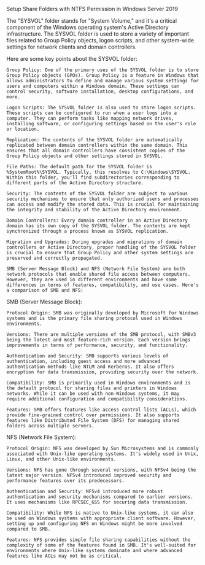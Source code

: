 
Setup Share Folders with NTFS Permission in Windows Server 2019

The "SYSVOL" folder stands for "System Volume," and it's a critical component of the Windows operating system's Active Directory infrastructure. The SYSVOL folder is used to store a variety of important files related to Group Policy objects, logon scripts, and other system-wide settings for network clients and domain controllers.

Here are some key points about the SYSVOL folder:

    Group Policy: One of the primary uses of the SYSVOL folder is to store Group Policy objects (GPOs). Group Policy is a feature in Windows that allows administrators to define and manage various system settings for users and computers within a Windows domain. These settings can control security, software installation, desktop configurations, and more.

    Logon Scripts: The SYSVOL folder is also used to store logon scripts. These scripts can be configured to run when a user logs into a computer. They can perform tasks like mapping network drives, installing software, or configuring settings based on the user's role or location.

    Replication: The contents of the SYSVOL folder are automatically replicated between domain controllers within the same domain. This ensures that all domain controllers have consistent copies of the Group Policy objects and other settings stored in SYSVOL.

    File Paths: The default path for the SYSVOL folder is %SystemRoot%\SYSVOL. Typically, this resolves to C:\Windows\SYSVOL. Within this folder, you'll find subdirectories corresponding to different parts of the Active Directory structure.

    Security: The contents of the SYSVOL folder are subject to various security mechanisms to ensure that only authorized users and processes can access and modify the stored data. This is crucial for maintaining the integrity and stability of the Active Directory environment.

    Domain Controllers: Every domain controller in an Active Directory domain has its own copy of the SYSVOL folder. The contents are kept synchronized through a process known as SYSVOL replication.

    Migration and Upgrades: During upgrades and migrations of domain controllers or Active Directory, proper handling of the SYSVOL folder is crucial to ensure that Group Policy and other system settings are preserved and correctly propagated.

    SMB (Server Message Block) and NFS (Network File System) are both network protocols that enable shared file access between computers. However, they are used in different environments and have some differences in terms of features, compatibility, and use cases. Here's a comparison of SMB and NFS:

SMB (Server Message Block):

    Protocol Origin: SMB was originally developed by Microsoft for Windows systems and is the primary file sharing protocol used in Windows environments.

    Versions: There are multiple versions of the SMB protocol, with SMBv3 being the latest and most feature-rich version. Each version brings improvements in terms of performance, security, and functionality.

    Authentication and Security: SMB supports various levels of authentication, including guest access and more advanced authentication methods like NTLM and Kerberos. It also offers encryption for data transmission, providing security over the network.

    Compatibility: SMB is primarily used in Windows environments and is the default protocol for sharing files and printers in Windows networks. While it can be used with non-Windows systems, it may require additional configuration and compatibility considerations.

    Features: SMB offers features like access control lists (ACLs), which provide fine-grained control over permissions. It also supports features like Distributed File System (DFS) for managing shared folders across multiple servers.

NFS (Network File System):

    Protocol Origin: NFS was developed by Sun Microsystems and is commonly associated with Unix-like operating systems. It's widely used in Unix, Linux, and other Unix-like environments.

    Versions: NFS has gone through several versions, with NFSv4 being the latest major version. NFSv4 introduced improved security and performance features over its predecessors.

    Authentication and Security: NFSv4 introduced more robust authentication and security mechanisms compared to earlier versions. It uses mechanisms like RPCSEC_GSS for securing data transmission.

    Compatibility: While NFS is native to Unix-like systems, it can also be used on Windows systems with appropriate client software. However, setting up and configuring NFS on Windows might be more involved compared to SMB.

    Features: NFS provides simple file sharing capabilities without the complexity of some of the features found in SMB. It's well-suited for environments where Unix-like systems dominate and where advanced features like ACLs may not be as critical.